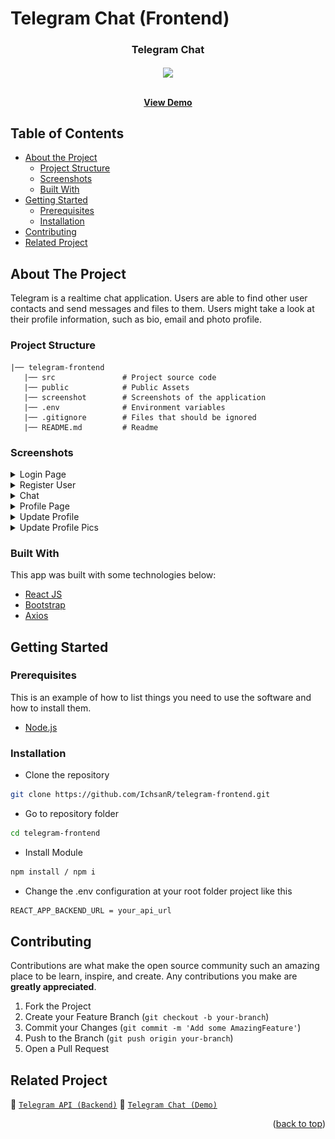 # Telegram Chat (Frontend)

<!-- Logo -->
<p align="center">

  <h3 align="center">Telegram Chat</h3>
  <p align="center">
    <image align="center" width="400" src='./public/telegram_logo.png' />
  </p>

  <p align="center">
    <br />
    <a href="https://telegramchat.vercel.app/"><strong>View Demo</strong></a>
    <br />
  </p>
</p>

<!-- Table of Contents -->

## Table of Contents

- [About the Project](#about-the-project)
  - [Project Structure](#project-structure)
  - [Screenshots](#screenshots)
  - [Built With](#built-with)
- [Getting Started](#getting-started)
  - [Prerequisites](#prerequisites)
  - [Installation](#installation)
- [Contributing](#contributing)
- [Related Project](#related-project)

<!-- About The Project -->

## About The Project

Telegram is a realtime chat application. Users are able to find other user contacts and send messages and files to them. Users might take a look at their profile information, such as bio, email and photo profile.

### Project Structure

```
|── telegram-frontend
   |── src               # Project source code
   |── public            # Public Assets
   |── screenshot        # Screenshots of the application
   |── .env              # Environment variables
   |── .gitignore        # Files that should be ignored
   |── README.md         # Readme
```

### Screenshots

<details>
  <summary>
    Login Page
  </summary>
<img src="/screenshots/login.png" alt="login page" />
</details>

<details>
  <summary>
    Register User
  </summary>
<img src="/screenshots/register.png" alt="register user" />
</details>

<details>
  <summary>
    Chat
  </summary>
<img src="/screenshots/chat.png" alt="chat" />
</details>

<details>
  <summary>
    Profile Page
  </summary>
<img src="/screenshots/profile.png" alt="profile page" />
</details>

<details>
  <summary>
  Update Profile
  </summary>
<img src="/screenshots/updateProfile.png" alt="update profile" />
</details>

<details>
  <summary>
  Update Profile Pics
  </summary>
<img src="/screenshots/updateImage.png" alt="update profile picture" />
</details>

### Built With

This app was built with some technologies below:

- [React JS](https://reactjs.org/)
- [Bootstrap](https://getbootstrap.com/)
- [Axios](https://axios-http.com/)

<!-- Getting Started -->

## Getting Started

### Prerequisites

This is an example of how to list things you need to use the software and how to install them.

- [Node.js](https://nodejs.org/en/download/)

### Installation

- Clone the repository

```sh
git clone https://github.com/IchsanR/telegram-frontend.git
```

- Go to repository folder

```sh
cd telegram-frontend
```

- Install Module

```sh
npm install / npm i
```

- Change the .env configuration at your root folder project like this

```sh
REACT_APP_BACKEND_URL = your_api_url
```

<!-- Contributing -->

## Contributing

Contributions are what make the open source community such an amazing place to be learn, inspire, and create. Any contributions you make are **greatly appreciated**.

1. Fork the Project
2. Create your Feature Branch (`git checkout -b your-branch`)
3. Commit your Changes (`git commit -m 'Add some AmazingFeature'`)
4. Push to the Branch (`git push origin your-branch`)
5. Open a Pull Request

<!-- Related Projects -->

## Related Project

:rocket: [`Telegram API (Backend)`](https://github.com/IchsanR/telegram-backend)
:rocket: [`Telegram Chat (Demo)`](https://telegramchat.vercel.app/)

<p align="right">(<a href="#top">back to top</a>)</p>
